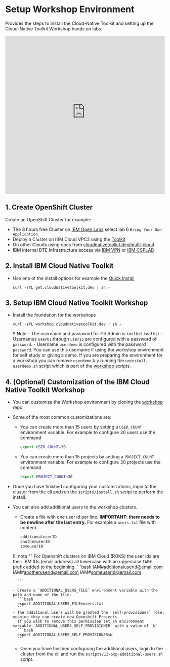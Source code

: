 # Setup Workshop Environment

<!--- cSpell:ignore CSPLAB -->

Provides the steps to install the Cloud-Native Toolkit and setting up the  Cloud-Native Toolkit Workshop hands on labs.

<iframe width="100%" height="500" src="https://www.youtube-nocookie.com/embed/aFSt5cW9TlI" title="YouTube video player" frameborder="0" allow="accelerometer; autoplay; clipboard-write; encrypted-media; gyroscope; picture-in-picture" allowfullscreen></iframe>

## 1. Create OpenShift Cluster

Create an OpenShift Cluster for example:

- The 8 hours free Cluster on [IBM Open Labs](https://developer.ibm.com/openlabs/openshift) select lab 6 `Bring Your Own Application`
- Deploy a Cluster on IBM Cloud VPC2 using the [Toolkit](../../adopting/setup/ibmcloud-tile-cluster.md)
- On other Clouds using docs from [cloudnativetoolkit.dev/multi-cloud](../../adopting/setup/provision-cluster.md)
- IBM internal DTE Infrastructure access via [IBM VPN](https://ccp-ui.csplab.intranet.ibm.com/) or [IBM CSPLAB](https://ccp-ui.apps.labprod.ocp.csplab.local/)

## 2. Install IBM Cloud Native Toolkit

- Use one of the install options for example the [Quick Install](../../setup/fast-start.md)

    ```shell
    curl -sfL get.cloudnativetoolkit.dev | sh -
    ```

## 3. Setup IBM Cloud Native Toolkit Workshop

- Install the foundation for the workshops

    ```shell
    curl -sfL workshop.cloudnativetoolkit.dev | sh -
    ```

    !!!Note
      - The username and password for Git Admin is `toolkit` `toolkit`
      - Usernames `user01` through `user15` are configured with a password of `password`.
      - Username `userdemo` is configured with the password `password`. You can use this username if using the workshop environment
        for self study or giving a demo.  If you are preparing the environment for a workshop you can remove `userdemo`
    b   y running the `uninstall-userdemo.sh` script which is part of the [workshop](https://github.com/cloud-native-toolkit/cloud-native-toolkit-workshop) scripts.

## 4. (Optional) Customization of the IBM Cloud Native Toolkit Workshop

- You can customize the Workshop environment by cloning the [workshop](https://github.com/cloud-native-toolkit/cloud-native-toolkit-workshop) repo

- Some of the most common customizations are:

  - You can create more than 15 users by setting a `USER_COUNT` environment variable. For example to configure 30 users use the command
      ```bash
      export USER_COUNT=30
      ```

  - You can create more than 15 projects by setting a `PROJECT_COUNT` environment variable. For example to configure 30 projects use the command
      ```bash
      export PROJECT_COUNT=30
      ```

- Once you have finished configuring your customizations, login to the cluster from the cli and run the `scripts/install.sh` script to perform the install.

- You can also add additional users to the workshop clusters.
    - Create a file with one user id per line.
    **IMPORTANT: there needs to be newline after the last entry.**
    For example a `users.txt` file with content.
      ```bash
      additionaluserID
      anotheruserID
      someuserID

      ```

    !!! note ""
        For Openshift clusters on IBM Cloud (ROKS) the user ids are their IBM IDs (email address) all lowercase with an uppercase `IAM#` prefix added to the beginning.
        ```bash
        IAM#additionaluserid@email.com
        IAM#anotheruserid@email.com
        IAM#someuserid@email.com

        ```

      - Create a `ADDITIONAL_USERS_FILE` environment variable with the path and name of the file.
        ```bash
        export ADDITIONAL_USERS_FILE=users.txt
        ```
      - The additional users will be granted the `self-provisioner` role, meaning they can create new Openshift Projects.
        If you wish to remove this permission set an environment
      variable `ADDITIONAL_USERS_SELF_PROVISIONER` with a value of `N`
        ```bash
        export ADDITIONAL_USERS_SELF_PROVISIONER=N
        ```

  - Once you have finished configuring the additional users, login to the cluster from the cli and run the `scripts/13-ocp-additional-users.sh` script.



